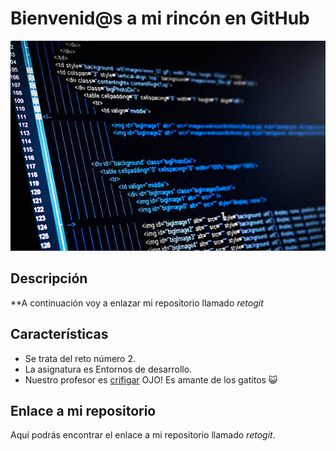 # Bienvenid@s a mi rincón en GitHub 

![Imagen de Portada](recursos/portada.jpg) 

## Descripción 

**A continuación voy a enlazar mi repositorio llamado *retogit*

## Características 

- Se trata del reto número 2.
- La asignatura es Entornos de desarrollo. 
- Nuestro profesor es [crifigar](https://github.com/crufigar) OJO! Es amante de los gatitos :smiley_cat:
  
## Enlace a mi repositorio

Aquí podrás encontrar el enlace a mi repositorio llamado *retogit*.
